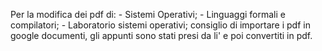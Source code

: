 Per la modifica dei pdf di:
    - Sistemi Operativi;
    - Linguaggi formali e compilatori;
    - Laboratorio sistemi operativi;
consiglio di importare i pdf in google documenti, gli appunti sono stati presi da li' e poi convertiti in pdf.
